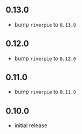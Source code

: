 ## 0.13.0

- bump `riverpie` to `0.13.0`

## 0.12.0

- bump `riverpie` to `0.12.0`

## 0.11.0

- bump `riverpie` to `0.11.0`

## 0.10.0

- initial release
